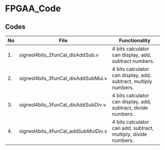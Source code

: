 # FPGAA_Code
 
## Codes

| No  | File                               | Functionality                                                   |
| --- | ---------------------------------- | --------------------------------------------------------------- |
| 1.  | signed4bits_2funCal_disAddSub.v    | 4 bits calculator can display, add, subtract numbers.           |
| 2.  | signed4bits_3funCal_disAddSubMul.v | 4 bits calculator can display, add, subtract, multiply numbers. |
| 3.  | signed4bits_3funCal_disAddSubDiv.v | 4 bits calculator can display, add, subtract, divide numbers.   |
| 4.  | signed4bits_4funCal_addSubMulDiv.v | 4 bits calculator can add, subtract, multiply, divide numbers.  |